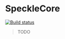 # SpeckleCore
[![Build status](https://ci.appveyor.com/api/projects/status/h4j8ab3wwodxdcn2?svg=true)](https://ci.appveyor.com/project/fraguada/specklecore)

> TODO
